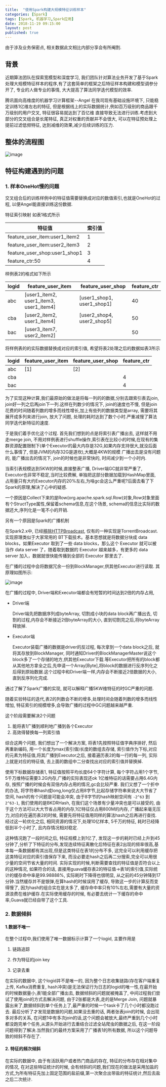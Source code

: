 ```yaml
---
title:  "使用Spark构建大规模特征训练样本"
categories: [Spark]
tags: [Spark, 机器学习,Spark应用]
date: 2018-11-19 09:15:00
layout: post
published: true
---
```


由于涉及业务保密点, 相关数据此文相比内部分享会有所阉割.

## 背景
近期算法团队在探索宽模型和深度学习, 我们团队针对算法业务开发了基于Spark处理大规模特征样本的程序,有了这套简单的框架之后特征样本构建和模型调参分开了, 专业的人做专业的事情, 大大提高了算法同学迭代模型的效率.

腾讯面向高维度的机器学习计算框架--Angel 在我司现有基础设施环境下, 只能稳定训练1亿维左右的特征, 但是根据线上的实际数据统计,例如百万级别的商品跟千万级别的用户交叉, 特征很容易就达到了百亿维 直接导致无法进行训练.考虑到大部分的交叉组合是长尾特征, 真正对权重的贡献并不会很大, 可以在特征预处理上提前过滤低频特征, 达到减维的效果,减少后续训练的压力.

## 整体的流程图
![image](https://ws1.sinaimg.cn/large/73fc939dgy1fruoqszy68j20wi08wmxv.jpg)


## 特征构建遇到的问题
### 1. 样本OneHot慢的问题
交叉组合后的训练样例中的特征值需要替换成对应的数值索引,也就是OneHot的过程, 以便Angel能直接训练这份数据.

特征索引映射 如表1格式所示

特征值 | 索引值
---|---
feature_user_item:user1_item2 | 1
feature_user_item:user2_item3 | 2
feature_user_shop:user1_shop1 | 3
feature_ctr:50 | 4


样例表2的格式如下所示

logid | feature_user_item | feature_user_shop |feature_ctr 
---|--- | --- | ---
abc | [user1_item2, user1_item3, user1_item4] | [user1_shop1, user1_shop1] | 40
cba | [user2_item2, user1_item4] |[user2_shop4, user2_shop5]| 50
bac | [user3_item7, user2_item2] || 50

将样例表的的实际数据替换成对应的索引值, 希望将表2处理之后的数据如表3所示

logid | feature_user_item | feature_user_shop |feature_ctr 
---|--- | --- | ---
abc | [1] | [2] | 
cba |  || 4
bac |  || 4


为了实现这种计算,我们最原始的做法是将每一列的的数据,分别去跟索引表去join, join好一列之后再join下一列.这样在列数少的情况下, join的速度也不慢, 但是join花费的时间随着列数的增多而线性增长,加上有些列的数据类型是array, 需要将其展开成多列来进行join, 放大了问题, 处理的耗时达到了数个小时.严重减慢了算法同学迭代新特征的速度.

于是我们着手优化这个过程.
首先我们想到的点是将索引表广播出去, 这样就不用走merge join, 不用对样例表进行shuffle操作,索引表在比较小的时候,在现有的集群资源配置限制下(单个Executor的最大内存是32G,如果内存支持很大,就没后面什么事情了, 但是JVM的内存32G是道坎),大概是4KW的规模 广播出去是没有问题的, 能广播出去的情况下, join的时候也是非常快的, 时间减少到一个小时内.

当索引表规模达到5KW的时候,直接整表广播, Driver端GC就非常严重了, Executor也非常不稳定,当时比较费解, 单独把这部分数据加载到HashMap里面, 占用量只有大约Executor内存的20%左右,为啥gc会这么严重呢?后面去看了下Spark的原理,解决了心中的疑惑.

一个原因是Collect下来的是Row(org.apache.spark.sql.Row)对象,Row对象里面有个StructType属性,保留着schema信息,在这个场景, schema的信息比实际的数据还大,序列化是一笔不小的开销.

另有一个原因是Spark的广播机制

在Spark2.x中, 已经[移除HTTPBroadcast](https://issues.apache.org/jira/browse/SPARK-12588), 仅有的一种实现是TorrentBroadcast.实现原理类似于大家常用的 BT下载技术。基本思想就是将数据分块成 data blocks，如果Executor 取到了一些 data blocks，那么这个 Executor 就可以被当作 data server 了，随着取到数据的 Executor 越来越多，有更多的 data server 加入，数据就很快能传播到全部的 Executor 那里去了.

在广播的过程中会将数据冗余一份到BlockManager,供其他Executor进行读取.
其原理如图所示:

![image](https://ww1.sinaimg.cn/large/73fc939dgy1frdj287fw1j20gq07o3z1.jpg)


在广播的过程中, Driver端和Executor端都会有短暂的时间达到2倍的内存占用,
* Driver端

    Driver端先把数据序列成byteArray, 切割成小块的data block再广播出去, 切割的过程,内存会不断接近2倍byteArray的大小, 直到切割完之后,将byteArray释放掉.
* Executor端

    Executor装载广播的数据是driver的反过程, 每次拿到一个data block之后, 就将其存放到BlockManager, 同时通知Driver的BlockManagerMaster说这个block多了一个存储的地方,供其他Executor下载.等Executor把所有的block都从其他地方拿全之后,先申请一个Array[Byte],将block的数据进行反序列化之后得到原始数据.这个过程中和Driver端一样,内存会不断接近2倍数据的大小, 直到反序列化完成.
    
    
通过了解了Spark广播的实现, 就可以解释广播5KW维特征的时GC严重的问题.

随着实验特征的迭代,表2的列数会不断的增多,处理时间会随着列数的增多而线性增加, 特征索引的规模增多,会导致广播的过程中GC问题越来越严重.

这个阶段需要解决2个问题
1. 能将表1广播到顺利地广播到各个Executor
2. 高效得替换每一列索引值 

综合这两个问题, 我们想出了一个解决方案, 将表1先按照特征值字典序排好, 然后再重新编码, 用一个长度为max(索引值)长度的数组去存储, 索引值作为下标,对应的元素为特征值,将其广播到Executor之后, 接着遍历表2的每一行的每一列, 实际上就是对应的特征值, 去上面的数组中二分查找出对应的索引值并替换掉.

使用下标数据存储表1, 特征值按照平均长度64个字符计算, 每个字符占用1个字节, 5千万维特征需要3.2G内存,广播的实际表现还ok
1亿维特征的话需要占用6.4G内存, 按照广播的时候会有双倍内存占用的情况,gc会比较严重.
我们又想了一个折中的办法, 将字符串hash成long,long仅占用8字节,比起存储字符串来说大大节省了空间, hash的有个问题是可能会冲突, 由于8字节的hash映射空间有
```-2^63``` 到 ```2^63-1```, 我们使用的是BKDRHash, 在我们这个场景有少量冲突也是可以接受的, 由于这个方法可以大大节省占用的内存,1亿特征仅占用800M的内存, 广播起来毫无压力,对应的在遍历表2的时候, 需要先将特征值用同样的算法hash之后再进行查找.
经过这一轮优化之后, 相同资源的情况下,处理10亿样本, 5千万的特征, 耗时已经降低到半个小时了, 且内存情况相对稳定.

这种情况跑了一段时间之后, 特征规模上到1亿了, 发现这一步的耗时已经上升到45分钟了,分析了下特征的分布,发现连续特征离散化后特征在表2出现的频率很高,基本每一条数据都有其出现,但是这类特征在表1的分布不多, 这完全可以利用缓存把这类特征对应的索引值保存下来, 而没必要走hash之后再二分搜索,完全可以用很少量的空间节省大量的时间.
实际实现的时候,判断需要查找的特征值是否符合以上的这种情况, 如果符合的话, 直接用guava缓存表2的特征值->表1的索引值,实际统计的缓存命中率是99.98888%, 实际耗时下降得也很明显, 从之前的45分钟降到17分钟.当然缓存并不是银弹,在算hash的时候误用了缓存, 导致这一步的计算反而变得慢了, 因为hash的组合实在是太多了, 缓存命中率只有10%左右,需要有大量的资源浪费在维护缓存.在实际使用缓存的时候, 有必要去统计一下缓存的命中率,Guava就已经自带了这个工具.


### 2. 数据倾斜
#### 1.数据不唯一
在整个过程中,我们使用了唯一数据标示计算了一个logid, 主要作用是

1. 链路追踪 

2. 作为特征的join key

3. 记录去重

在实际的数据中, 这个logid并不是唯一的, 因为整个日志收集链路(存在客户端重复上传, Kafka消费重复, hash冲突)是无法保证行为日志的logid的唯一性,在最开始的时候数据量小,表1能全部广播出去, 数据倾斜的问题就被掩盖了, 中间过程我们尝试了使用join的方式去解决问题, 由于2张都是大表,走的是Merge Join, 问题就暴露出来了,数据倾斜到单个任务上了,最严重的时候一个task卡了几个小时都没跑过去. 最后分析了才发现是数据的问题,如果没去重的话, 两者张表join的时候, 会出现多对多的关系, 在问题1中有多次join的话,这个问题会被放大,最终严重到几个小时都没跑完单个任务,从源头开始进行去重结合过滤全站爬虫的数据之后, 在这一阶段问题得到了解决.当然我们的最终方案采用了广播表1的所有数据, 所以这个问题导致的倾斜不存在了.

#### 2. 特征的频次倾斜
在实际的数据中, 由于有活跃用户或者热门商品的存在, 特征的分布存在相对集中的情况, 在对这些特征统计的时候, 会有倾斜的问题,我们现在的做法是采用加盐的方式,为所有特征先加上固定范围的盐前缀,第一次聚合出带盐的特征统计,然后去盐之后二次统计.











    










